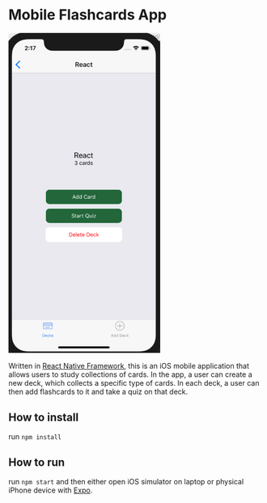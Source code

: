 # Mobile Flashcards App

<img src='imgs/demo.png' width='300px' alt='demo of app' />


Written in [React Native Framework](https://facebook.github.io/react-native/), this is an iOS mobile application that allows users to study collections of cards. In the app, a user can create a new deck, which collects a specific type of cards. In each deck, a user can then add flashcards to it and take a quiz on that deck.

## How to install

run `npm install`

## How to run

run `npm start` and then either open iOS simulator on laptop or physical iPhone device with [Expo](https://expo.io/).  
